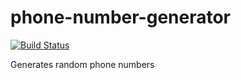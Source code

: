 # phone-number-generator
[![Build Status](https://travis-ci.org/zeze111/phone-number-generator.svg?branch=develop)](https://travis-ci.org/zeze111/phone-number-generator)

Generates random phone numbers
